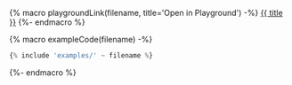 {% macro playgroundLink(filename, title='Open in Playground') -%}
  <a href="http://covjson.org/playground/#https://raw.githubusercontent.com/covjson/cookbook/master/examples/{{ filename }}" target="_blank">{{ title }}</a>
{%- endmacro %}

{% macro exampleCode(filename) -%}
```js
{% include 'examples/' ~ filename %}
```
{%- endmacro %}
